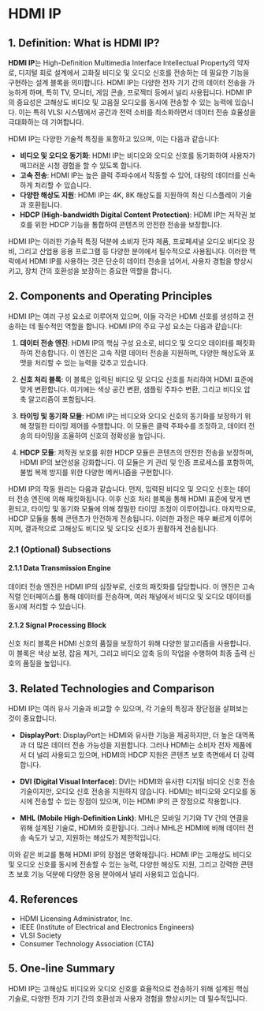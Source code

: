 # HDMI IP

## 1. Definition: What is **HDMI IP**?
**HDMI IP**는 High-Definition Multimedia Interface Intellectual Property의 약자로, 디지털 회로 설계에서 고화질 비디오 및 오디오 신호를 전송하는 데 필요한 기능을 구현하는 설계 블록을 의미합니다. HDMI IP는 다양한 전자 기기 간의 데이터 전송을 가능하게 하며, 특히 TV, 모니터, 게임 콘솔, 프로젝터 등에서 널리 사용됩니다. HDMI IP의 중요성은 고해상도 비디오 및 고음질 오디오를 동시에 전송할 수 있는 능력에 있습니다. 이는 특히 VLSI 시스템에서 공간과 전력 소비를 최소화하면서 데이터 전송 효율성을 극대화하는 데 기여합니다.

HDMI IP는 다양한 기술적 특징을 포함하고 있으며, 이는 다음과 같습니다: 
- **비디오 및 오디오 동기화**: HDMI IP는 비디오와 오디오 신호를 동기화하여 사용자가 매끄러운 시청 경험을 할 수 있도록 합니다.
- **고속 전송**: HDMI IP는 높은 클럭 주파수에서 작동할 수 있어, 대량의 데이터를 신속하게 처리할 수 있습니다.
- **다양한 해상도 지원**: HDMI IP는 4K, 8K 해상도를 지원하여 최신 디스플레이 기술과 호환됩니다.
- **HDCP (High-bandwidth Digital Content Protection)**: HDMI IP는 저작권 보호를 위한 HDCP 기능을 통합하여 콘텐츠의 안전한 전송을 보장합니다.

HDMI IP는 이러한 기술적 특징 덕분에 소비자 전자 제품, 프로페셔널 오디오 비디오 장비, 그리고 산업용 응용 프로그램 등 다양한 분야에서 필수적으로 사용됩니다. 이러한 맥락에서 HDMI IP를 사용하는 것은 단순히 데이터 전송을 넘어서, 사용자 경험을 향상시키고, 장치 간의 호환성을 보장하는 중요한 역할을 합니다.

## 2. Components and Operating Principles
HDMI IP는 여러 구성 요소로 이루어져 있으며, 이들 각각은 HDMI 신호를 생성하고 전송하는 데 필수적인 역할을 합니다. HDMI IP의 주요 구성 요소는 다음과 같습니다:

1. **데이터 전송 엔진**: HDMI IP의 핵심 구성 요소로, 비디오 및 오디오 데이터를 패킷화하여 전송합니다. 이 엔진은 고속 직렬 데이터 전송을 지원하며, 다양한 해상도와 포맷을 처리할 수 있는 능력을 갖추고 있습니다.

2. **신호 처리 블록**: 이 블록은 입력된 비디오 및 오디오 신호를 처리하여 HDMI 표준에 맞게 변환합니다. 여기에는 색상 공간 변환, 샘플링 주파수 변환, 그리고 비디오 압축 알고리즘이 포함됩니다.

3. **타이밍 및 동기화 모듈**: HDMI IP는 비디오와 오디오 신호의 동기화를 보장하기 위해 정밀한 타이밍 제어를 수행합니다. 이 모듈은 클럭 주파수를 조정하고, 데이터 전송의 타이밍을 조율하여 신호의 정확성을 높입니다.

4. **HDCP 모듈**: 저작권 보호를 위한 HDCP 모듈은 콘텐츠의 안전한 전송을 보장하며, HDMI IP의 보안성을 강화합니다. 이 모듈은 키 관리 및 인증 프로세스를 포함하여, 불법 복제 방지를 위한 다양한 메커니즘을 구현합니다.

HDMI IP의 작동 원리는 다음과 같습니다. 먼저, 입력된 비디오 및 오디오 신호는 데이터 전송 엔진에 의해 패킷화됩니다. 이후 신호 처리 블록을 통해 HDMI 표준에 맞게 변환되고, 타이밍 및 동기화 모듈에 의해 정밀한 타이밍 조정이 이루어집니다. 마지막으로, HDCP 모듈을 통해 콘텐츠가 안전하게 전송됩니다. 이러한 과정은 매우 빠르게 이루어지며, 결과적으로 고해상도 비디오 및 오디오 신호가 원활하게 전송됩니다.

### 2.1 (Optional) Subsections
#### 2.1.1 Data Transmission Engine
데이터 전송 엔진은 HDMI IP의 심장부로, 신호의 패킷화를 담당합니다. 이 엔진은 고속 직렬 인터페이스를 통해 데이터를 전송하며, 여러 채널에서 비디오 및 오디오 데이터를 동시에 처리할 수 있습니다. 

#### 2.1.2 Signal Processing Block
신호 처리 블록은 HDMI 신호의 품질을 보장하기 위해 다양한 알고리즘을 사용합니다. 이 블록은 색상 보정, 잡음 제거, 그리고 비디오 압축 등의 작업을 수행하여 최종 출력 신호의 품질을 높입니다.

## 3. Related Technologies and Comparison
HDMI IP는 여러 유사 기술과 비교할 수 있으며, 각 기술의 특징과 장단점을 살펴보는 것이 중요합니다. 

- **DisplayPort**: DisplayPort는 HDMI와 유사한 기능을 제공하지만, 더 높은 대역폭과 더 많은 데이터 전송 가능성을 지원합니다. 그러나 HDMI는 소비자 전자 제품에서 더 널리 사용되고 있으며, HDMI의 HDCP 지원은 콘텐츠 보호 측면에서 더 강력합니다.

- **DVI (Digital Visual Interface)**: DVI는 HDMI와 유사한 디지털 비디오 신호 전송 기술이지만, 오디오 신호 전송을 지원하지 않습니다. HDMI는 비디오와 오디오를 동시에 전송할 수 있는 장점이 있으며, 이는 HDMI IP의 큰 장점으로 작용합니다.

- **MHL (Mobile High-Definition Link)**: MHL은 모바일 기기와 TV 간의 연결을 위해 설계된 기술로, HDMI와 호환됩니다. 그러나 MHL은 HDMI에 비해 데이터 전송 속도가 낮고, 지원하는 해상도가 제한적입니다.

이와 같은 비교를 통해 HDMI IP의 장점은 명확해집니다. HDMI IP는 고해상도 비디오 및 오디오 신호를 동시에 전송할 수 있는 능력, 다양한 해상도 지원, 그리고 강력한 콘텐츠 보호 기능 덕분에 다양한 응용 분야에서 널리 사용되고 있습니다.

## 4. References
- HDMI Licensing Administrator, Inc.
- IEEE (Institute of Electrical and Electronics Engineers)
- VLSI Society
- Consumer Technology Association (CTA)

## 5. One-line Summary
HDMI IP는 고해상도 비디오와 오디오 신호를 효율적으로 전송하기 위해 설계된 핵심 기술로, 다양한 전자 기기 간의 호환성과 사용자 경험을 향상시키는 데 필수적입니다.